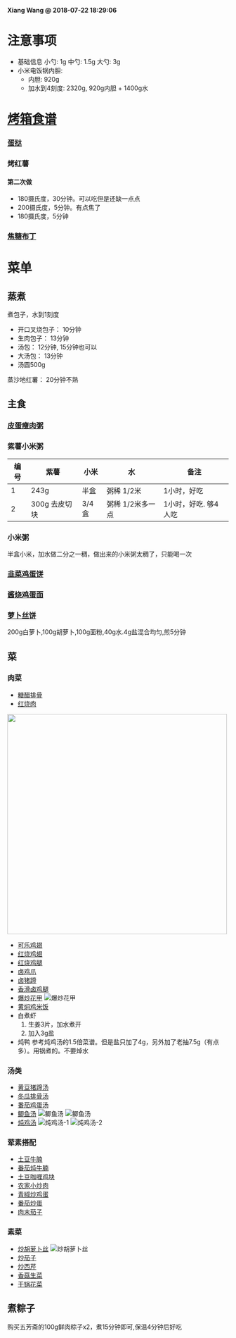 **Xiang Wang @ 2018-07-22 18:29:06**

# 注意事项
* 基础信息
小勺: 1g 中勺: 1.5g 大勺: 3g
* 小米电饭锅内胆:
    * 内胆: 920g
    * 加水到4刻度: 2320g, 920g内胆 + 1400g水

# [烤箱食谱](./烤箱.md)
### [蛋挞](./蛋挞.md)
### 烤红薯
#### 第二次做
* 180摄氏度，30分钟。可以吃但是还缺一点点
* 200摄氏度，5分钟。有点焦了
* 180摄氏度，5分钟
### [焦糖布丁](./焦糖布丁.md)

# 菜单
## 蒸煮
煮包子，水到1刻度
* 开口叉烧包子： 10分钟
* 生肉包子： 13分钟
* 汤包： 12分钟, 15分钟也可以
* 大汤包： 13分钟
* 汤圆500g

蒸沙地红薯： 20分钟不熟

## 主食
### [皮蛋瘦肉粥](./皮蛋瘦肉粥.md)
### 紫薯小米粥
编号|紫薯|小米|水|备注
---|---|---|---|---
1|243g|半盒|粥稀 1/2米|1小时，好吃
2|300g 去皮切块|3/4盒|粥稀 1/2米多一点|1小时，好吃. 够4人吃

### 小米粥
半盒小米，加水做二分之一稠，做出来的小米粥太稠了，只能喝一次

### [韭菜鸡蛋饼](./韭菜鸡蛋饼.md)
### [酱烧鸡蛋面](./酱烧鸡蛋面.md)

### [萝卜丝饼](https://www.meishij.net/zuofa/luobosibing_41.html)
200g白萝卜,100g胡萝卜,100g面粉,40g水.4g盐混合均匀,煎5分钟

## 菜
### 肉菜
* [糖醋排骨](./糖醋排骨.md)
* [红烧肉](./红烧肉.md)  

<img src="./images/红烧肉.jpg" width=500 />

* [可乐鸡翅](./可乐鸡翅.md)
* [红烧鸡翅](./红烧鸡翅.md)
* [红烧鸡腿](./红烧鸡腿.md)
* [卤鸡爪](./卤鸡爪.md)
* [卤猪蹄](./卤猪蹄.md)
* [香滑卤鸡腿](./香滑卤鸡腿.md)
* [爆炒花甲](./爆炒花甲.md)
![爆炒花甲](./images/爆炒花甲.jpg)
* [黄焖鸡米饭](./黄焖鸡米饭.md)
* 白煮虾
    1. 生姜3片，加水煮开
    2. 加入3g盐
* 炖鸭
参考炖鸡汤的1.5倍菜谱。但是盐只加了4g，另外加了老抽7.5g（有点多）。用锅煮的。不要焯水

### 汤类
* [黄豆猪蹄汤](./黄豆猪蹄汤.md)
* [冬瓜排骨汤](./冬瓜排骨汤.md)
* [番茄鸡蛋汤](./番茄鸡蛋汤.md)
* [鲫鱼汤](./鲫鱼汤.md)
![鲫鱼汤](./images/鲫鱼汤-1.jpg)
![鲫鱼汤](./images/鲫鱼汤-2.jpg)
* [炖鸡汤](./炖鸡汤.md)
![炖鸡汤-1](./images/炖鸡汤-1.jpg)
![炖鸡汤-2](./images/炖鸡汤-2.jpg)

### 荤素搭配
* [土豆牛腩](./土豆牛腩.md)
* [番茄炖牛腩](./番茄炖牛腩.md)
* [土豆咖喱鸡块](./土豆咖喱鸡块.md)
* [农家小炒肉](./农家小炒肉.md)
* [青椒炒鸡蛋](./青椒炒鸡蛋.md)
* [番茄炒蛋](./番茄炒蛋.md)
* [肉末茄子](./肉末茄子.md)

### 素菜
* [炒胡萝卜丝](./炒胡萝卜丝.md)
![炒胡萝卜丝](./images/炒胡萝卜丝.jpg)
* [炒茄子](./炒茄子.md)
* [炒西芹](./炒西芹.md)
* [香菇生菜](./香菇生菜.md)
* [干锅花菜](./干锅花菜.md)



## 煮粽子
购买五芳斋的100g鲜肉粽子x2，煮15分钟即可,保温4分钟后好吃
